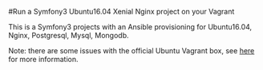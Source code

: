 #Run a Symfony3 Ubuntu16.04 Xenial Nginx project on your Vagrant

This is a Symfony3 projects with an Ansible provisioning for Ubuntu16.04, Nginx, Postgresql, Mysql, Mongodb.

Note: there are some issues with the official Ubuntu Vagrant box, see [here](http://askubuntu.com/questions/760871/network-settings-fail-for-ubuntu-xenial64-vagrant-box/761196#761196) for more information.
